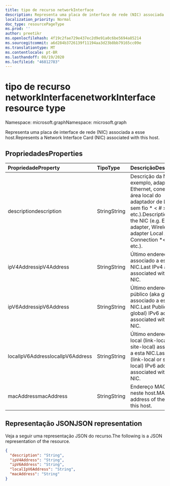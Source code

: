 ```yaml
---
title: tipo de recurso networkInterface
description: Representa uma placa de interface de rede (NIC) associada a esse host.
localization_priority: Normal
doc_type: resourcePageType
ms.prod: ''
author: preetikr
ms.openlocfilehash: 4f19c2fae729e437ec2d9e91a0c6be5694a85214
ms.sourcegitcommit: a6d284b3726139f11194aa3d23b8bb79165cc09e
ms.translationtype: MT
ms.contentlocale: pt-BR
ms.lasthandoff: 08/19/2020
ms.locfileid: "46812783"
---
```

# <a name="networkinterface-resource-type"></a><span data-ttu-id="a3223-103">tipo de recurso networkInterface</span><span class="sxs-lookup"><span data-stu-id="a3223-103">networkInterface resource type</span></span>

<span data-ttu-id="a3223-104">Namespace: microsoft.graph</span><span class="sxs-lookup"><span data-stu-id="a3223-104">Namespace: microsoft.graph</span></span>

<span data-ttu-id="a3223-105">Representa uma placa de interface de rede (NIC) associada a esse host.</span><span class="sxs-lookup"><span data-stu-id="a3223-105">Represents a Network Interface Card (NIC) associated with this host.</span></span>

## <a name="properties"></a><span data-ttu-id="a3223-106">Propriedades</span><span class="sxs-lookup"><span data-stu-id="a3223-106">Properties</span></span>

| <span data-ttu-id="a3223-107">Propriedade</span><span class="sxs-lookup"><span data-stu-id="a3223-107">Property</span></span>   | <span data-ttu-id="a3223-108">Tipo</span><span class="sxs-lookup"><span data-stu-id="a3223-108">Type</span></span> |<span data-ttu-id="a3223-109">Descrição</span><span class="sxs-lookup"><span data-stu-id="a3223-109">Description</span></span>|
|:---------------|:--------|:----------|
|<span data-ttu-id="a3223-110">description</span><span class="sxs-lookup"><span data-stu-id="a3223-110">description</span></span>|<span data-ttu-id="a3223-111">String</span><span class="sxs-lookup"><span data-stu-id="a3223-111">String</span></span>|<span data-ttu-id="a3223-112">Descrição da NIC (por exemplo, adaptador Ethernet, conexão de área local do adaptador de LAN sem fio \* < # >, etc.).</span><span class="sxs-lookup"><span data-stu-id="a3223-112">Description of the NIC (e.g. Ethernet adapter, Wireless LAN adapter Local Area Connection \*<#>, etc.).</span></span>|
|<span data-ttu-id="a3223-113">ipV4Address</span><span class="sxs-lookup"><span data-stu-id="a3223-113">ipV4Address</span></span>|<span data-ttu-id="a3223-114">String</span><span class="sxs-lookup"><span data-stu-id="a3223-114">String</span></span>|<span data-ttu-id="a3223-115">Último endereço IPv4 associado a esta NIC.</span><span class="sxs-lookup"><span data-stu-id="a3223-115">Last IPv4 address associated with this NIC.</span></span>|
|<span data-ttu-id="a3223-116">ipV6Address</span><span class="sxs-lookup"><span data-stu-id="a3223-116">ipV6Address</span></span>|<span data-ttu-id="a3223-117">String</span><span class="sxs-lookup"><span data-stu-id="a3223-117">String</span></span>|<span data-ttu-id="a3223-118">Último endereço IPv6 público (aka global) associado a esta NIC.</span><span class="sxs-lookup"><span data-stu-id="a3223-118">Last Public (aka global) IPv6 address associated with this NIC.</span></span>|
|<span data-ttu-id="a3223-119">localIpV6Address</span><span class="sxs-lookup"><span data-stu-id="a3223-119">localIpV6Address</span></span>|<span data-ttu-id="a3223-120">String</span><span class="sxs-lookup"><span data-stu-id="a3223-120">String</span></span>|<span data-ttu-id="a3223-121">Último endereço IPv6 local (link-local ou site-local) associado a esta NIC.</span><span class="sxs-lookup"><span data-stu-id="a3223-121">Last local (link-local or site-local) IPv6 address associated with this NIC.</span></span>|
|<span data-ttu-id="a3223-122">macAddress</span><span class="sxs-lookup"><span data-stu-id="a3223-122">macAddress</span></span>|<span data-ttu-id="a3223-123">String</span><span class="sxs-lookup"><span data-stu-id="a3223-123">String</span></span>|<span data-ttu-id="a3223-124">Endereço MAC da NIC neste host.</span><span class="sxs-lookup"><span data-stu-id="a3223-124">MAC address of the NIC on this host.</span></span>|

## <a name="json-representation"></a><span data-ttu-id="a3223-125">Representação JSON</span><span class="sxs-lookup"><span data-stu-id="a3223-125">JSON representation</span></span>

<span data-ttu-id="a3223-126">Veja a seguir uma representação JSON do recurso.</span><span class="sxs-lookup"><span data-stu-id="a3223-126">The following is a JSON representation of the resource.</span></span>

<!-- {
  "blockType": "resource",
  "optionalProperties": [

  ],
  "@odata.type": "microsoft.graph.networkInterface"
}-->

```json
{
  "description": "String",
  "ipV4Address": "String",
  "ipV6Address": "String",
  "localIpV6Address": "String",
  "macAddress": "String"
}

```

<!-- uuid: 8fcb5dbc-d5aa-4681-8e31-b001d5168d79
2015-10-25 14:57:30 UTC -->
<!-- {
  "type": "#page.annotation",
  "description": "networkInterface resource",
  "keywords": "",
  "section": "documentation",
  "tocPath": ""
}-->

